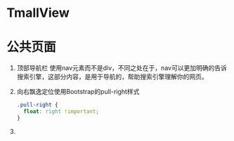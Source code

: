 # TmallView
# 公共页面
1. 顶部导航栏
    使用nav元素而不是div，不同之处在于，nav可以更加明确的告诉搜索引擎，这部分内容，是用于导航的，帮助搜索引擎理解你的网页。
    
2. 向右飘逸定位使用Bootstrap的pull-right样式

    ```css
    .pull-right {
      float: right !important;
    }
    ```

3. 